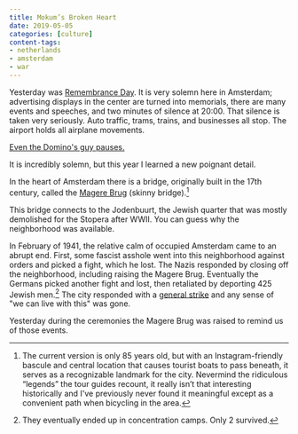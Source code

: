 ```yaml
---
title: Mokum’s Broken Heart
date: 2019-05-05
categories: [culture]
content-tags:
- netherlands
- amsterdam
- war
---
```


Yesterday was [Remembrance Day](https://en.wikipedia.org/wiki/Remembrance_of_the_Dead). It is very solemn here in Amsterdam; advertising displays in the center are turned into memorials, there are many events and speeches, and two minutes of silence at 20:00. That silence is taken very seriously. Auto traffic, trams, trains, and businesses all stop. The airport holds all airplane movements.

[Even the Domino's guy pauses.](https://www.reddit.com/r/pics/comments/699kex/all_of_the_netherlands_was_silent_for_2_minutes/)

It is incredibly solemn, but this year I learned a new poignant detail.

In the heart of Amsterdam there is a bridge, originally built in the 17th century, called the [Magere Brug](https://en.m.wikipedia.org/wiki/Magere_Brug) (skinny bridge).[^magere]

[^magere]: The current version is only 85 years old, but with an Instagram-friendly bascule and central location that causes tourist boats to pass beneath, it serves as a recognizable landmark for the city. Nevermind the ridiculous “legends” the tour guides recount, it really isn’t that interesting historically and I've previously never found it meaningful except as a convenient path when bicycling in the area.

This bridge connects to the Jodenbuurt, the Jewish quarter that was mostly demolished for the Stopera after WWII. You can guess why the neighborhood was available.

In February of 1941, the relative calm of occupied Amsterdam came to an abrupt end. First, some fascist asshole went into this neighborhood against orders and picked a fight, which he lost. The Nazis responded by closing off the neighborhood, including raising the Magere Brug. Eventually the Germans picked another fight and lost, then retaliated by deporting 425 Jewish men.[^423] The city responded with a [general strike](https://www.worldjewishcongress.org/en/news/amsterdam-marks-anniversary-of-1941-general-strike-in-support-of-jews-2-4-2016) and any sense of "we can live with this" was gone.

[^423]: They eventually ended up in concentration camps. Only 2 survived.

Yesterday during the ceremonies the Magere Brug was raised to remind us of those events.
